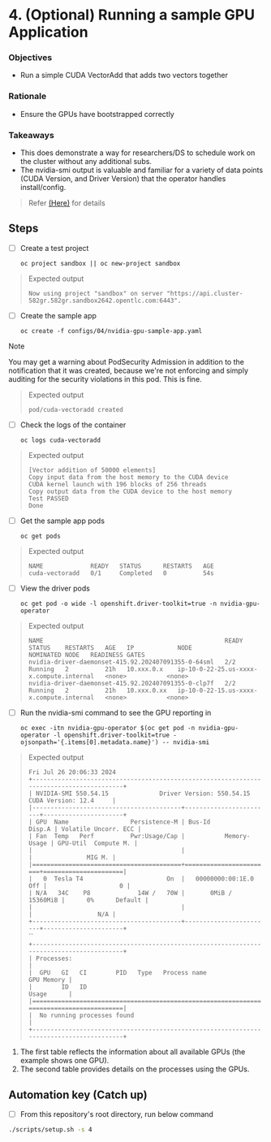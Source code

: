 # 4. (Optional) Running a sample GPU Application

### Objectives

- Run a simple CUDA VectorAdd that adds two vectors together

### Rationale

- Ensure the GPUs have bootstrapped correctly

### Takeaways

- This does demonstrate a way for researchers/DS to schedule work on the cluster without any additional subs.
- The nvidia-smi output is valuable and familiar for a variety of data points (CUDA Version, and Driver Version) that the operator handles install/config.

> Refer [(Here)](https://docs.nvidia.com/datacenter/cloud-native/openshift/latest/install-gpu-ocp.html#running-a-sample-gpu-application) for details

## Steps

- [ ] Create a test project

      oc project sandbox || oc new-project sandbox

> Expected output
>
> `Now using project "sandbox" on server "https://api.cluster-582gr.582gr.sandbox2642.opentlc.com:6443".`

- [ ] Create the sample app

      oc create -f configs/04/nvidia-gpu-sample-app.yaml

> [!NOTE]
> You may get a warning about PodSecurity Admission in addition to the notification that it was created, because we're not enforcing and simply auditing for the security violations in this pod. This is fine.

> Expected output
>
> `pod/cuda-vectoradd created`

- [ ] Check the logs of the container

      oc logs cuda-vectoradd

> Expected output
>
> `[Vector addition of 50000 elements]`\
> `Copy input data from the host memory to the CUDA device`\
> `CUDA kernel launch with 196 blocks of 256 threads`\
> `Copy output data from the CUDA device to the host memory`\
> `Test PASSED`\
> `Done`

- [ ] Get the sample app pods

      oc get pods

> Expected output
>
> `NAME             READY   STATUS      RESTARTS   AGE`\
> `cuda-vectoradd   0/1     Completed   0          54s`

- [ ] View the driver pods

      oc get pod -o wide -l openshift.driver-toolkit=true -n nvidia-gpu-operator

> Expected output
>
> `NAME                                                  READY   STATUS    RESTARTS   AGE   IP            NODE                                       NOMINATED NODE   READINESS GATES`\
> `nvidia-driver-daemonset-415.92.202407091355-0-64sml   2/2     Running   2          21h   10.xxx.0.x    ip-10-0-22-25.us-xxxx-x.compute.internal   <none>           <none>`\
> `nvidia-driver-daemonset-415.92.202407091355-0-clp7f   2/2     Running   2          21h   10.xxx.0.xx   ip-10-0-22-15.us-xxxx-x.compute.internal   <none>           <none>`

- [ ] Run the nvidia-smi command to see the GPU reporting in

      oc exec -itn nvidia-gpu-operator $(oc get pod -n nvidia-gpu-operator -l openshift.driver-toolkit=true -ojsonpath='{.items[0].metadata.name}') -- nvidia-smi

> Expected output
>
> `Fri Jul 26 20:06:33 2024`\
> `+-----------------------------------------------------------------------------------------+`\
> `| NVIDIA-SMI 550.54.15              Driver Version: 550.54.15      CUDA Version: 12.4     |`\
> `|-----------------------------------------+------------------------+----------------------+`\
> `| GPU  Name                 Persistence-M | Bus-Id          Disp.A | Volatile Uncorr. ECC |`\
> `| Fan  Temp   Perf          Pwr:Usage/Cap |           Memory-Usage | GPU-Util  Compute M. |`\
> `|                                         |                        |               MIG M. |`\
> `|=========================================+========================+======================|`\
> `|   0  Tesla T4                       On  |   00000000:00:1E.0 Off |                    0 |`\
> `| N/A   34C    P8             14W /   70W |       0MiB /  15360MiB |      0%      Default |`\
> `|                                         |                        |                  N/A |`\
> `+-----------------------------------------+------------------------+----------------------+`\
> ``\
> `+-----------------------------------------------------------------------------------------+`\
> `| Processes:                                                                              |`\
> `|  GPU   GI   CI        PID   Type   Process name                              GPU Memory |`\
> `|        ID   ID                                                               Usage      |`\
> `|=========================================================================================|`\
> `|  No running processes found                                                             |`\
> `+-----------------------------------------------------------------------------------------+`

1. The first table reflects the information about all available GPUs (the example shows one GPU).
1. The second table provides details on the processes using the GPUs.

## Automation key (Catch up)

- [ ] From this repository's root directory, run below command

```sh
./scripts/setup.sh -s 4
```
